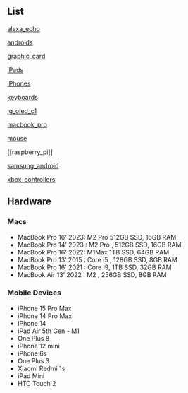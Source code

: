 

## List

[alexa_echo](alexa_echo.md)

[androids](androids.md)

[graphic_card](graphic_card.md)

[iPads](iPads.md)

[iPhones](iPhones.md)

[keyboards](keyboards.md)

[lg_oled_c1](lg_oled_c1.md)

[macbook_pro](macbook_pro.md)

[mouse](mouse.md)

[[raspberry_pi]]

[samsung_android](samsung_android.md)

[xbox_controllers](xbox_controllers.md)

## Hardware

### Macs

- MacBook Pro 16' 2023: M2 Pro 512GB SSD, 16GB RAM
- MacBook Pro 14’ 2023 : M2 Pro , 512GB SSD, 16GB RAM
- MacBook Pro 16' 2022: M1Max 1TB SSD, 64GB RAM
- MacBook Pro 13’ 2015 : Core i5 , 128GB SSD, 8GB RAM
- MacBook Pro 16' 2021 : Core i9, 1TB SSD, 32GB RAM
- MacBook Air 13’ 2022 : M2 , 256GB SSD, 8GB RAM

### Mobile Devices

- iPhone 15 Pro Max
- iPhone 14 Pro Max
- iPhone 14
- iPad Air 5th Gen - M1
- One Plus 8
- iPhone 12 mini
- iPhone 6s
- One Plus 3
- Xiaomi Redmi 1s
- iPad Mini
- HTC Touch 2





